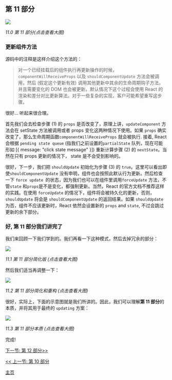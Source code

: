 ## 第 11 部分

[![](https://twisger.github.io/Under-the-hood-ReactJS/stack/images/11/part-11.svg)](https://twisger.github.io/Under-the-hood-ReactJS/stack/images/11/part-11.svg)

<em>11.0 第 11 部分(点击查看大图)</em>

### 更新组件方法

源码中的注释是这样介绍这个方法的：

>对一个已经挂载后的组件执行再更新操作的时候，`componentWillReceiveProps` 以及 `shouldComponentUpdate` 方法会被调用，然后 (假定这个更新有效) 调用其他更新中其余的生命周期钩子方法，并且需要变化的 DOM 也会被更新。默认情况下这个过程会使用 React 的渲染和差分对比更新算法。对于一些复杂的实现，客户可能希望重写这步骤。

很好… 听起来很合理。

首先我们会去检查步骤 (1) 的 `props` 是否改变了，原理上讲，`updateComponent` 方法会在 setState 方法被调用或者 props 变化这两种情况下使用。如果 `props` 确实改变了，那么生命周期函数`componentWillReceiveProps` 就会被执行. 接着, React 会根据 `pending state queue` (指我们之前设置的`partialState` 队列，现在可能形如 [{ message: "click state message" }]) 重新计算步骤 (2) 的 `nextState`。当然在只有 props 更新的情况下， state 是不会受到影响的。

很好，下一步，我们把 `shouldUpdate` 初始化为步骤 (3) 的 `true`。这里可以看出即使`shouldComponentUpdate` 没有申明，组件也会按照此默认行为更新。然后检查一下 `force update `的状态，因为我们也可以在组件里调用`forceUpdate` 方法，不管`state` 和`props`是不是变化，都强制更新。当然，React 的官方文档不推荐这样的实践。在使用 `forceUpdate` 的情况下，组件将会被持久化的更新，否则，`shouldUpdate` 将会是 `shouldComponentUpdate` 的返回结果。如果 `shouldUpdate` 为否，组件不应该更新时，React 依然会设置新的 `props` and `state`, 不过会跳过更新的余下部分。

### 好, 第 11 部分我们讲完了

我们来回顾一下我们学到的。我们再看一下这种模式，然后去掉冗余的部分：

[![](https://twisger.github.io/Under-the-hood-ReactJS/stack/images/11/part-11-A.svg)](https://twisger.github.io/Under-the-hood-ReactJS/stack/images/11/part-11-A.svg)

<em>11.1 第 11 部分简化版 (点击查看大图)</em>

然后我们适当再调整一下：

[![](https://twisger.github.io/Under-the-hood-ReactJS/stack/images/11/part-11-B.svg)](https://twisger.github.io/Under-the-hood-ReactJS/stack/images/11/part-11-B.svg)

<em>11.2 第 11 部分简化和重构 (点击查看大图)</em>

很好，实际上，下面的示意图就是我们所讲的。因此，我们可以理解**第 11 部分**的本质，并将其用于最终的 `updating` 方案：

[![](https://twisger.github.io/Under-the-hood-ReactJS/stack/images/11/part-11-C.svg)](https://twisger.github.io/Under-the-hood-ReactJS/stack/images/11/part-11-C.svg)

<em>11.3 第 11 部分本质 (点击查看大图)</em>

完成!


[下一节: 第 12 部分>>](./Part-12.md)

[<< 上一节: 第 10 部分](./Part-10.md)


[主页](./README.md)
